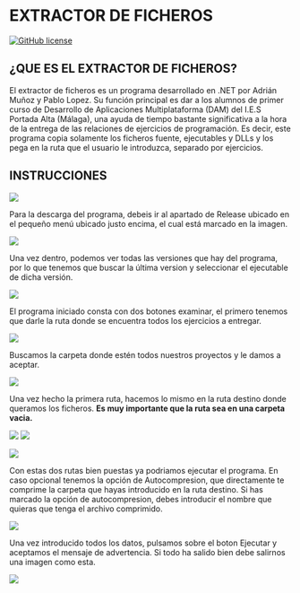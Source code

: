 # EXTRACTOR DE FICHEROS

[![GitHub license](https://img.shields.io/github/license/ElAdrixHD/ExtractorFicheros.svg)](https://github.com/ElAdrixHD/ExtractorFicheros/blob/master/LICENSE)
  
## ¿QUE ES EL EXTRACTOR DE FICHEROS?

El extractor de ficheros es un programa desarrollado en .NET por Adrián Muñoz y Pablo Lopez. Su función principal es dar a los alumnos de primer curso de Desarrollo de Aplicaciones Multiplataforma (DAM) del I.E.S Portada Alta (Málaga), una ayuda de tiempo bastante significativa a la hora de la entrega de las relaciones de ejercicios de programación. Es decir, este programa copia solamente los ficheros fuente, ejecutables y DLLs y los pega en la ruta que el usuario le introduzca, separado por ejercicios.

## INSTRUCCIONES

![](https://adrianmmudarra.es/wp-content/uploads/2018/09/Instruccion0.png)

Para la descarga del programa, debeis ir al apartado de Release ubicado en el pequeño menú ubicado justo encima, el cual está marcado en la imagen.

![](https://adrianmmudarra.es/wp-content/uploads/2018/09/Instruccion00.png)

Una vez dentro, podemos ver todas las versiones que hay del programa, por lo que tenemos que buscar la última version y seleccionar el ejecutable de dicha versión.

![](https://adrianmmudarra.es/wp-content/uploads/2018/09/Instruccion2.png)

El programa iniciado consta con dos botones examinar, el primero tenemos que darle la ruta donde se encuentra todos los ejercicios a entregar.

![](https://adrianmmudarra.es/wp-content/uploads/2018/09/Instruccion3.png)

Buscamos la carpeta donde estén todos nuestros proyectos y le damos a aceptar.

![](https://adrianmmudarra.es/wp-content/uploads/2018/09/Instruccion4.png)

Una vez hecho la primera ruta, hacemos lo mismo en la ruta destino donde queramos los ficheros. **Es muy importante que la ruta sea en una carpeta vacia.**

![](https://adrianmmudarra.es/wp-content/uploads/2018/09/Instruccion5.png) ![](https://adrianmmudarra.es/wp-content/uploads/2018/09/Instruccion6.png)

![](https://adrianmmudarra.es/wp-content/uploads/2018/09/Instruccion7.png)

Con estas dos rutas bien puestas ya podriamos ejecutar el programa. En caso opcional tenemos la opción de Autocompresion, que directamente te comprime la carpeta que hayas introducido en la ruta destino. Si has marcado la opción de autocompresion, debes introducir el nombre que quieras que tenga el archivo comprimido.

![](https://adrianmmudarra.es/wp-content/uploads/2018/09/Instruccion8.png)

Una vez introducido todos los datos, pulsamos sobre el boton Ejecutar y aceptamos el mensaje de advertencia.
Si todo ha salido bien debe salirnos una imagen como esta.

![](https://adrianmmudarra.es/wp-content/uploads/2018/09/Instruccion10.png)
